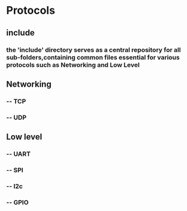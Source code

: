 # Protocols

## include

### the 'include' directory serves as a central repository for all sub-folders,containing common files essential for various protocols such as Networking and Low Level

## Networking

### -- TCP

### -- UDP

## Low level

### -- UART

### -- SPI

### -- I2c

### -- GPIO
